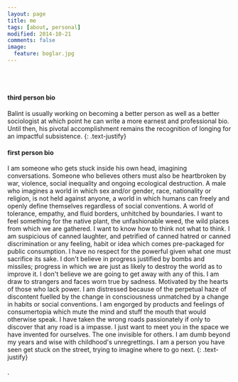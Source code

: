 ```yaml
---
layout: page
title: me
tags: [about, personal]
modified: 2014-10-21
comments: false
image:
  feature: boglar.jpg
---
```

<br><br>

#### third person bio

Balint is usually working on becoming a better person as well as a better sociologist at which point he can write a more earnest and professional bio. Until then, his pivotal accomplishment remains the recognition of longing for an impactful subsistence.
{: .text-justify}

#### first person bio		

I am someone who gets stuck inside his own head, imagining conversations. Someone who believes others must also be heartbroken by war, violence, social inequality and ongoing ecological destruction. A male who imagines a world in which sex and/or gender, race, nationality or religion, is not held against anyone, a world in which humans can freely and openly define themselves regardless of social conventions. A world of tolerance, empathy, and fluid borders, unhitched by boundaries. I want to feel something for the native plant, the unfashionable weed, the wild places from which we are gathered. I want to know how to think not what to think. I am suspicious of canned laughter, and petrified of canned hatred or canned discrimination or any feeling, habit or idea which comes pre-packaged for public consumption. I have no respect for the powerful given what one must sacrifice its sake. I don't believe in progress justified by bombs and missiles; progress in which we are just as likely to destroy the world as to improve it. I don't believe we are going to get away with any of this. I am draw to strangers and faces worn true by sadness. Motivated by the hearts of those who lack power. I am distressed because of the perpetual haze of discontent fuelled by the change in consciousness unmatched by a change in habits or social conventions. I am engorged by products and feelings of consumertopia which mute the mind and stuff the mouth that would otherwise speak. I have taken the wrong roads passionately if only to discover that any road is a impasse. I just want to meet you in the space we have invented for ourselves. The one invisible for others. I am dumb beyond my years and wise with childhood's unregrettings. I am a person you have seen get stuck on the street, trying to imagine where to go next.
{: .text-justify}
<br><br>
.
